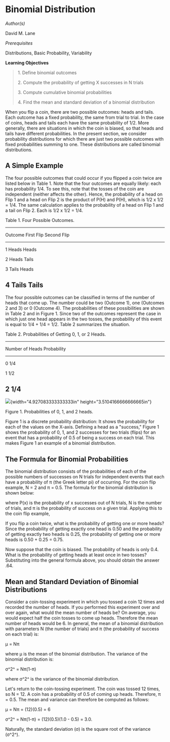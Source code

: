 # Binomial Distribution

*Author(s)*

David M. Lane

*Prerequisites*

Distributions, Basic Probability, Variability

**Learning Objectives**

> 1\. Define binomial outcomes
>
> 2\. Compute the probability of getting X successes in N trials
>
> 3\. Compute cumulative binomial probabilities
>
> 4\. Find the mean and standard deviation of a binomial distribution

When you flip a coin, there are two possible outcomes: heads and tails. Each outcome has a fixed probability, the same from trial to trial. In the case of coins, heads and tails each have the same probability of 1/2. More generally, there are situations in which the coin is biased, so that heads and tails have different probabilities. In the present section, we consider probability distributions for which there are just two possible outcomes with fixed probabilities summing to one. These distributions are called binomial distributions.

## A Simple Example

The four possible outcomes that could occur if you flipped a coin twice are listed below in Table 1. Note that the four outcomes are equally likely: each has probability 1/4. To see this, note that the tosses of the coin are independent (neither affects the other). Hence, the probability of a head on Flip 1 and a head on Flip 2 is the product of P(H) and P(H), which is 1/2 x 1/2 = 1/4. The same calculation applies to the probability of a head on Flip 1 and a tail on Flip 2. Each is 1/2 x 1/2 = 1/4.

Table 1. Four Possible Outcomes.

  -----------------------------------------------------------------------
  Outcome               First Flip            Second Flip
  --------------------- --------------------- ---------------------------
  1                     Heads                 Heads

  2                     Heads                 Tails

  3                     Tails                 Heads

  4                     Tails                 Tails
  -----------------------------------------------------------------------

The four possible outcomes can be classified in terms of the number of heads that come up. The number could be two (Outcome 1), one (Outcomes 2 and 3) or 0 (Outcome 4). The probabilities of these possibilities are shown in Table 2 and in Figure 1. Since two of the outcomes represent the case in which just one head appears in the two tosses, the probability of this event is equal to 1/4 + 1/4 = 1/2. Table 2 summarizes the situation.

Table 2. Probabilities of Getting 0, 1, or 2 Heads.

  -----------------------------------------------------------------------
  Number of Heads                            Probability
  ------------------------------------------ ----------------------------
  0                                          1/4

  1                                          1/2

  2                                          1/4
  -----------------------------------------------------------------------

![](89048783cdbcbe57d83c8e5e9c0a5f6436f4cb4f.png){width="4.927083333333333in" height="3.5104166666666665in"}

Figure 1. Probabilities of 0, 1, and 2 heads.

Figure 1 is a discrete probability distribution: It shows the probability for each of the values on the X-axis. Defining a head as a \"success,\" Figure 1 shows the probability of 0, 1, and 2 successes for two trials (flips) for an event that has a probability of 0.5 of being a success on each trial. This makes Figure 1 an example of a binomial distribution.

## The Formula for Binomial Probabilities

The binomial distribution consists of the probabilities of each of the possible numbers of successes on N trials for independent events that each have a probability of π (the Greek letter pi) of occurring. For the coin flip example, N = 2 and π = 0.5. The formula for the binomial distribution is shown below:

where P(x) is the probability of x successes out of N trials, N is the number of trials, and π is the probability of success on a given trial. Applying this to the coin flip example,

If you flip a coin twice, what is the probability of getting one or more heads? Since the probability of getting exactly one head is 0.50 and the probability of getting exactly two heads is 0.25, the probability of getting one or more heads is 0.50 + 0.25 = 0.75.

Now suppose that the coin is biased. The probability of heads is only 0.4. What is the probability of getting heads at least once in two tosses? Substituting into the general formula above, you should obtain the answer .64.

## Mean and Standard Deviation of Binomial Distributions

Consider a coin-tossing experiment in which you tossed a coin 12 times and recorded the number of heads. If you performed this experiment over and over again, what would the mean number of heads be? On average, you would expect half the coin tosses to come up heads. Therefore the mean number of heads would be 6. In general, the mean of a binomial distribution with parameters N (the number of trials) and π (the probability of success on each trial) is:

μ = Nπ

where μ is the mean of the binomial distribution. The variance of the binomial distribution is:

σ^2^ = Nπ(1-π)

where σ^2^ is the variance of the binomial distribution.

Let\'s return to the coin-tossing experiment. The coin was tossed 12 times, so N = 12. A coin has a probability of 0.5 of coming up heads. Therefore, π = 0.5. The mean and variance can therefore be computed as follows:

μ = Nπ = (12)(0.5) = 6

σ^2^ = Nπ(1-π) = (12)(0.5)(1.0 - 0.5) = 3.0.

Naturally, the standard deviation (σ) is the square root of the variance (σ^2^).

